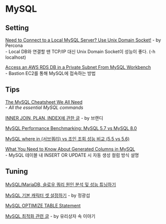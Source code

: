 # MySQL

## Setting

[Need to Connect to a Local MySQL Server? Use Unix Domain Socket!](https://www.percona.com/blog/2020/04/13/need-to-connect-to-a-local-mysql-server-use-unix-domain-socket/) - by Percona\
&#x20; \-  Local DB와 연결할 땐 TCP/IP 대신 Unix Domain Socket이 성능이 좋다. (-h localhost)

[Access an AWS RDS DB in a Private Subnet From MySQL Workbench](https://medium.com/serverlessguru/access-an-aws-rds-db-in-a-private-subnet-from-mysql-workbench-e3eafa89a152)\
&#x20;\- Bastion EC2를 통해 MySQL에 접속하는 방법



## Tips

[The MySQL Cheatsheet We All Need](https://medium.com/better-programming/the-mysql-cheatsheet-we-all-need-d1af0377bdc6)\
&#x20; _-  All the essential MySQL commands_&#x20;

[INNER JOIN, PLAN, INDEX에 관한 글](http://labs.brandi.co.kr/2018/11/09/hansj.html) - by 브랜디

[MySQL Performance Benchmarking: MySQL 5.7 vs MySQL 8.0](https://severalnines.com/blog/mysql-performance-benchmarking-mysql-57-vs-mysql-80)

[MySQL where in (서브쿼리) vs 조인 조회 성능 비교 (5.5 vs 5.6)](https://jojoldu.tistory.com/520)

[What You Need to Know About Generated Columns in MySQL](https://towardsdatascience.com/what-you-need-to-know-about-generated-columns-in-mysql-23871b376d66)\
&#x20; \- MySQL 테이블 내 INSERT OR UPDATE 시 자동 생성 컬럼 방식 설명

## Tuning

[MySQL/MariaDB, 슬로우 쿼리 원인 분석 및 성능 튜닝하기](https://jsonobject.tistory.com/408)

[MySQL 기본 캐릭터 셋 설정하기](https://www.lesstif.com/pages/viewpage.action?pageId=20775198) - by 정광섭

[MySQL OPTIMIZE TABLE Statement](https://www.techbeamers.com/mysql-optimize-table/)

[MySQL 최적화 관련 글](https://crystalcube.co.kr/163) - by 유리상자 속 이야기
